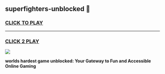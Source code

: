 
## superfighters-unblocked 👋
<h3>
<a href="https://premium.freeplayer.one?title=superfighters-unblocked&ref=14F">CLICK TO PLAY</a></h3>
<hr>

<h3>
<a href="https://premium.freeplayer.one?title=superfighters-unblocked&ref=14F">CLICK 2 PLAY</a>
  
</h3>

<a href="https://premium.freeplayer.one?title=superfighters-unblocked&ref=12F/"><img src="https://clearcache.store/games.png"></a>


**worlds hardest game unblocked: Your Gateway to Fun and Accessible Online Gaming**
